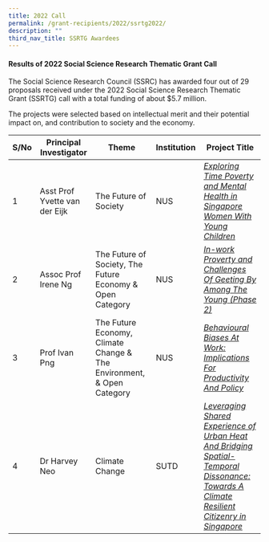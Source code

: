 ```yaml
---
title: 2022 Call
permalink: /grant-recipients/2022/ssrtg2022/
description: ""
third_nav_title: SSRTG Awardees
---
```

#### **Results of 2022 Social Science Research Thematic Grant Call**


The Social Science Research Council (SSRC) has awarded&nbsp;four&nbsp;out of 29 proposals received under the 2022 Social Science Research Thematic Grant (SSRTG) call with a total funding of about $5.7 million. 

The projects were selected based on intellectual merit and their potential impact on, and contribution to society and the economy.<br> 


| S/No | Principal<br>Investigator |Theme| Institution |Project Title |
| -------- | -------- | -------- | -------- | -------- |
| 1 |  Asst Prof Yvette van der Eijk |The Future of Society|NUS |*[Exploring Time Poverty and Mental Health in Singapore Women With Young Children](https://www.ssrc.edu.sg/projects/thematic-grant/yvette2022/)* |
| 2 | Assoc Prof Irene Ng |The Future of Society, The Future Economy &amp; Open Category| NUS |*[In-work Proverty and Challenges Of Geeting By Among The Young (Phase 2)](https://www.ssrc.edu.sg/projects/thematic-grant/irene2022/)*  
| 3 |  Prof Ivan Png|The Future Economy, Climate Change &amp; The Environment, &amp; Open Category|NUS | *[Behavioural Biases At Work: Implications For Productivity And Policy](https://www.ssrc.edu.sg/projects/thematic-grant/ivan2022/)* |
| 4 |  Dr Harvey Neo|Climate Change|SUTD | *[Leveraging Shared Experience of Urban Heat And Bridging Spatial-Temporal Dissonance: Towards A Climate Resilient Citizenry in Singapore](https://www.ssrc.edu.sg/projects/thematic-grant/harvey2022/)* |